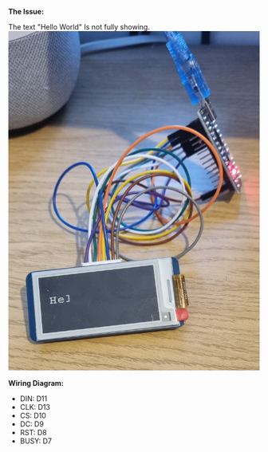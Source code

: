 **The Issue:**

The text "Hello World" Is not fully showing.
![The Issue](Pic.jpeg)


**Wiring Diagram:**

+ DIN: D11
+ CLK: D13
+ CS: D10
+ DC: D9
+ RST: D8
+ BUSY: D7


